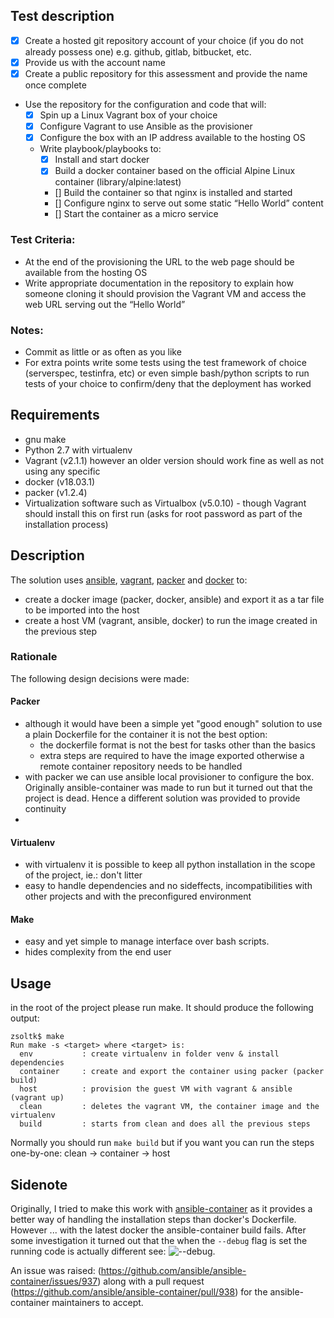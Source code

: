 ## Test description

* [x] Create a hosted git repository account of your choice (if you do not already possess one) e.g. github, gitlab, bitbucket, etc.
* [x] Provide us with the account name
* [x] Create a public repository for this assessment and provide the name once complete
* Use the repository for the configuration and code that will:
   * [x] Spin up a Linux Vagrant box of your choice
   * [x] Configure Vagrant to use Ansible as the provisioner
   * [x] Configure the box with an IP address available to the hosting OS
   * Write playbook/playbooks to:
     * [x] Install and start docker
     * [x] Build a docker container based on the official Alpine Linux container (library/alpine:latest)
     * [] Build the container so that nginx is installed and started
     * [] Configure nginx to serve out some static “Hello World” content
     * [] Start the container as a micro service

### Test Criteria:
   * At the end of the provisioning the URL to the web page should be available from the hosting OS
   * Write appropriate documentation in the repository to explain how someone cloning it should provision the Vagrant VM and access the web URL serving out the “Hello World”

### Notes:
* Commit as little or as often as you like
* For  extra points write some tests using the test framework of choice (serverspec, testinfra, etc) or even simple bash/python scripts to run tests of your choice to confirm/deny that the deployment has worked

## Requirements

* gnu make
* Python 2.7 with virtualenv
* Vagrant (v2.1.1) however an older version should work fine as well as not using any specific
* docker (v18.03.1)
* packer (v1.2.4)
* Virtualization software such as Virtualbox (v5.0.10) - though Vagrant should install this on first run (asks for root password as part of the installation process)

## Description

The solution uses [ansible](https://www.ansible.com/), [vagrant](https://www.vagrantup.com/), [packer](https://www.packer.io/) and [docker](https://www.docker.com/) to:
 * create a docker image (packer, docker, ansible) and export it as a tar file to be imported into the host
 * create a host VM (vagrant, ansible, docker) to run the image created in the previous step

### Rationale

The following design decisions were made:

#### Packer
 * although it would have been a simple yet "good enough" solution to use a plain Dockerfile for the container it is not the best option:
   * the dockerfile format is not the best for tasks other than the basics
   * extra steps are required to have the image exported otherwise a remote container repository needs to be handled
 * with packer we can use ansible local provisioner to configure the box. Originally ansible-container was made to run but it turned out that the project is dead. Hence a different solution was provided to provide continuity
 * 

#### Virtualenv
 * with virtualenv it is possible to keep all python installation in the scope of the project, ie.: don't litter
 * easy to handle dependencies and no sideffects, incompatibilities with other projects and with the preconfigured environment

#### Make
 * easy and yet simple to manage interface over bash scripts.
 * hides complexity from the end user

## Usage

in the root of the project please run make. It should produce the following output:
```
zsoltk$ make
Run make -s <target> where <target> is:
  env           : create virtualenv in folder venv & install dependencies
  container     : create and export the container using packer (packer build)
  host          : provision the guest VM with vagrant & ansible (vagrant up)
  clean         : deletes the vagrant VM, the container image and the virtualenv
  build         : starts from clean and does all the previous steps
```

Normally you should run `make build` but if you want you can run the steps one-by-one:
clean -> container -> host

## Sidenote

Originally, I tried to make this work with [ansible-container](https://docs.ansible.com/ansible-container/) as it provides a better way of handling the installation steps than docker's Dockerfile. However ... with the latest docker the ansible-container build fails. After some investigation it turned out that the when the `--debug` flag is set the running code is actually different see: ![--debug](https://github.com/zskulcsar/petrol-test/doc/debug_fail.png).

An issue was raised: (https://github.com/ansible/ansible-container/issues/937) along with a pull request (https://github.com/ansible/ansible-container/pull/938) for the ansible-container maintainers to accept.